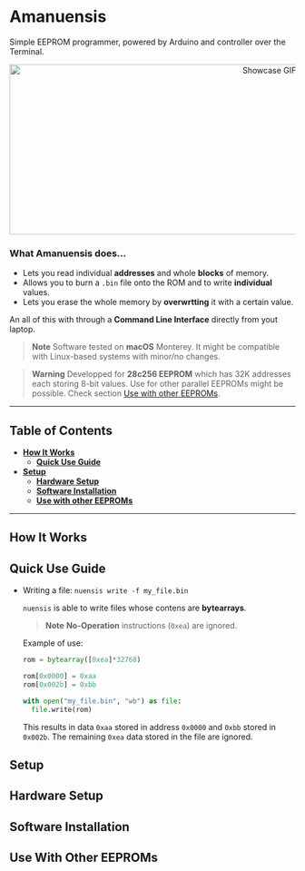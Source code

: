 # Amanuensis
Simple EEPROM programmer, powered by Arduino and controller over the Terminal.

<p align="center">
 <img src="./nuensis_small.gif" alt="Showcase GIF" width="900" height="300">
</p>

### What Amanuensis does...
- Lets you read individual **addresses** and whole **blocks** of memory.
- Allows you to burn a `.bin` file onto the ROM and to write **individual** values.
- Lets you erase the whole memory by **overwrtting** it with a certain value.

An all of this with through a **Command Line Interface** directly from yout laptop.

> **Note**
> Software tested on **macOS** Monterey. It might be compatible with Linux-based systems with minor/no changes.

> **Warning**
> Developped for **28c256 EEPROM** which has 32K addresses each storing 8-bit values.
> Use for other parallel EEPROMs might be possible. Check section [Use with other EEPROMs](#use-with-other-eeproms).

----


## Table of Contents
* **[How It Works](#how-it-works)**
  * **[Quick Use Guide](#quick-use-guide)**
* **[Setup](#setup)**
  * **[Hardware Setup](#hardware-setup)**
  * **[Software Installation](#installation)**
  * **[Use with other EEPROMs](#use-with-other-eeproms)**


----


## How It Works


## Quick Use Guide
- Writing a file:
  `nuensis write -f my_file.bin`
  
  `nuensis` is able to write files whose contens are **bytearrays**.
  > **Note**
  > **No-Operation** instructions (`0xea`) are ignored.

  Example of use:
  ```python
  rom = bytearray([0xea]*32768)
  
  rom[0x0000] = 0xaa
  rom[0x002b] = 0xbb

  with open("my_file.bin", "wb") as file:
    file.write(rom)
  ```
  This results in data `0xaa` stored in address `0x0000` and `0xbb` stored in `0x002b`. The remaining `0xea` data stored in the file are ignored.
  

## Setup


## Hardware Setup


## Software Installation


## Use With Other EEPROMs


